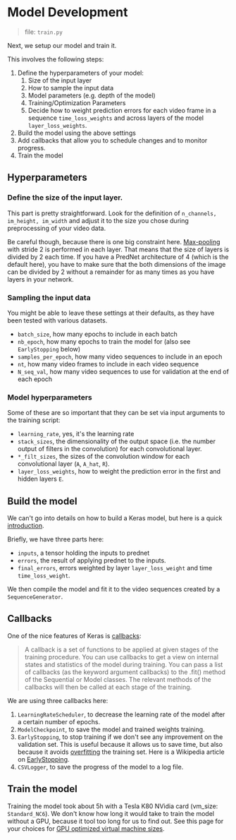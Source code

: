 # Model Development

> file: `train.py`

Next, we setup our model and train it.

This involves the following steps:
1. Define the hyperparameters of your model:
   1. Size of the input layer
   2. How to sample the input data
   3. Model parameters (e.g. depth of the model)
   4. Training/Optimization Parameters
   5. Decide how to weight prediction errors for each video frame in a sequence `time_loss_weights` and across layers of the model `layer_loss_weights`.
2. Build the model using the above settings
3. Add callbacks that allow you to schedule changes and to monitor progress.
4. Train the model
   

## Hyperparameters

### Define the size of the input layer. 

This part is pretty straightforward. Look for the definition of `n_channels, im_height, im_width` and adjust it to the size you chose during preprocessing of your video data.

Be careful though, because there is one big constraint here. [Max-pooling](https://en.wikipedia.org/wiki/Convolutional_neural_network#Pooling_layer) with stride 2 is performed in each layer.  That means that the size of layers is divided by 2 each time. If you have a PredNet architecture of 4 (which is the default here), you have to make sure that the both dimensions of the image can be divided by 2 without a remainder for as many times as you have layers in your network.

### Sampling the input data

You might be able to leave these settings at their defaults, as they have been tested with various datasets. 
- `batch_size`, how many epochs to include in each batch
- `nb_epoch`, how many epochs to train the model for (also see `EarlyStopping` below)
- `samples_per_epoch`, how many video sequences to include in an epoch
- `nt`, how many video frames to include in each video sequence
- `N_seq_val`, how many video sequences to use for validation at the end of each epoch

### Model hyperparameters

Some of these are so important that they can be set via input arguments to the training script:
- `learning_rate`, yes, it's the learning rate
- `stack_sizes`, the dimensionality of the output space (i.e. the number output of filters in the convolution) for each convolutional layer.
- `*_filt_sizes`, the sizes of the convolution window for each convolutional layer (`A`, `A_hat`, `R`).
- `layer_loss_weights`, how to weight the prediction error in the first and hidden layers `E`.

## Build the model

We can't go into details on how to build a Keras model, but here is a quick [introduction](https://keras.io/#getting-started-30-seconds-to-keras).

Briefly, we have three parts here:
- `inputs`, a tensor holding the inputs to prednet
- `errors`, the result of applying prednet to the inputs.
- `final_errors`, errors weighted by layer `layer_loss_weight` and time `time_loss_weight`. 

We then compile the model and fit it to the video sequences created by a `SequenceGenerator`. 

## Callbacks

One of the nice features of Keras is [callbacks](https://keras.io/callbacks/):

> A callback is a set of functions to be applied at given stages of the training procedure. You can use callbacks to get a view on internal states and statistics of the model during training. You can pass a list of callbacks (as the keyword argument callbacks) to the .fit() method of the Sequential or Model classes. The relevant methods of the callbacks will then be called at each stage of the training. 

We are using three callbacks here:
1. `LearningRateScheduler`, to decrease the learning rate of the model after a certain number of epochs.
2. `ModelCheckpoint`, to save the model and trained weights training.
3. `EarlyStopping`, to stop training if we don't see any improvement on the validation set. This is useful because it allows us to save time, but also because it avoids [overfitting](https://en.wikipedia.org/wiki/Overfitting) the training set.  Here is a Wikipedia article on [EarlyStopping](https://en.wikipedia.org/wiki/Early_stopping).
4. `CSVLogger`, to save the progress of the model to a log file.

## Train the model

Training the model took about 5h with a Tesla K80 NVidia card (vm_size: `Standard_NC6`).  We don't know how long it would take to train the model without a GPU, because it tool too long for us to find out. See this page for your choices for [GPU optimized virtual machine sizes](https://docs.microsoft.com/en-us/azure/virtual-machines/windows/sizes-gpu).  